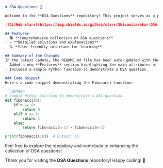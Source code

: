 ```markdown
# DSA Questions 🚀

Welcome to the **DSA Questions** repository! This project serves as a platform for developers and learners to practice and enhance their skills in Data Structures and Algorithms (DSA). This repository is designed to help you improve your understanding of various data structures and algorithms through a collection of questions and solutions.

![GitHub stars](https://img.shields.io/github/stars/Shivanilarokar/DSA-Questions-?style=social) ![Forks](https://img.shields.io/github/forks/Shivanilarokar/DSA-Questions-?style=social)

## Features
- 📚 **Comprehensive collection of DSA questions**
- ✍️ **Detailed solutions and explanations**
- 🔍 **User-friendly interface for learning**

## Summary of the Changes
In the latest update, the README.md file has been auto-updated with the following changes:
- Added a new **Features** section highlighting the main attributes of the repository.
- Included a sample Python function to demonstrate a DSA question.

### Code Snippet
Here's a code snippet demonstrating the Fibonacci function:

```python
# Sample Python function to demonstrate a DSA question
def fibonacci(n):
    if n == 0:
        return 0
    elif n == 1:
        return 1
    else:
        return fibonacci(n-1) + fibonacci(n-2)

print(fibonacci(10))  # Output: 55
```

Feel free to explore the repository and contribute to enhancing the collection of DSA questions!

Thank you for visiting the **DSA Questions** repository! Happy coding! 🎉
```